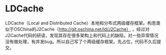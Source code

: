 # LDCache
LDCache（Local and Distributed Cache）本地和分布式两级缓存框架。构思类似于OSChina的J2Cache（http://git.oschina.net/ld/J2Cache）
，经过对J2Cache代码的研读，发现其存在很多架构上和代码上的缺陷，对一些异常情况没有做处理，有并发bug。所以自己写了个两级缓存框架。先占位，代码不久后提交。
